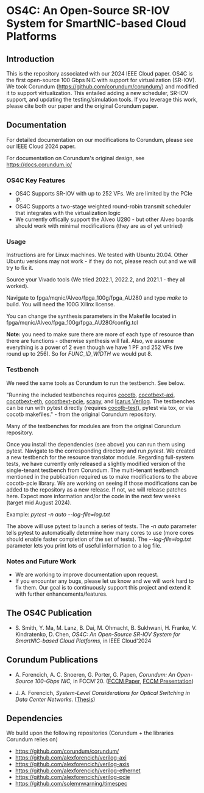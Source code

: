 # OS4C: An Open-Source SR-IOV System for SmartNIC-based Cloud Platforms 

## Introduction

This is the repository associated with our 2024 IEEE Cloud paper. OS4C is the first open-source 100 Gbps NIC with support for virtualization (SR-IOV). We took Corundum (https://github.com/corundum/corundum/) and modified it to support virtualization. This entailed adding a new scheduler, SR-IOV support, and updating the testing/simulation tools. If you leverage this work, please cite both our paper and the original Corundum paper.


## Documentation

For detailed documentation on our modifications to Corundum, please see our IEEE Cloud 2024 paper.

For documentation on Corundum's original design, see https://docs.corundum.io/

### OS4C Key Features

* OS4C Supports SR-IOV with up to 252 VFs. We are limited by the PCIe IP.
* OS4C Supports a two-stage weighted round-robin transmit scheduler that integrates with the virtualization logic
* We currently offically support the Alveo U280 - but other Alveo boards should work with minimal modifications (they are as of yet untried)

### Usage

Instructions are for Linux machines. We tested with Ubuntu 20.04. Other Ubuntu versions may not work - if they do not, please reach out and we will try to fix it.

Source your Vivado tools (We tried 2022.1, 2022.2, and 2021.1 - they all worked).

Navigate to fpga/mqnic/Alveo/fpga_100g/fpga_AU280 and type *make* to build. You will need the 100G Xilinx license.

You can change the synthesis parameters in the Makefile located in fpga/mqnic/Alveo/fpga_100g/fpga_AU28O/config.tcl

**Note:** you need to make sure there are more of each type of resource than there are functions - otherwise synthesis will fail. Also, we assume everything is a power of 2 even though we have 1 PF and 252 VFs (we round up to 256). So for *FUNC_ID_WIDTH* we would put 8.



### Testbench

We need the same tools as Corundum to run the testbench. See below.

"Running the included testbenches requires [cocotb](https://github.com/cocotb/cocotb), [cocotbext-axi](https://github.com/alexforencich/cocotbext-axi), [cocotbext-eth](https://github.com/alexforencich/cocotbext-eth), [cocotbext-pcie](https://github.com/alexforencich/cocotbext-pcie), [scapy](https://scapy.net/), and [Icarus Verilog](http://iverilog.icarus.com/).  The testbenches can be run with pytest directly (requires [cocotb-test](https://github.com/themperek/cocotb-test)), pytest via tox, or via cocotb makefiles." - from the original Corundum repository.

Many of the testbenches for modules are from the original Corundum repository. 

Once you install the dependencies (see above) you can run them using pytest. Navigate to the corresponding directory and run *pytest*. We created a new testbench for the resource translator module. Regarding full-system tests, we have currently only released a slightly modified version of the single-tenant testbench from Corundum. The multi-tenant testbench mentioned in the publication required us to make modifications to the above cocotb-pcie library. We are working on seeing if those modifications can be added to the repository as a new release. If not, we will release patches here. Expect more information and/or the code in the next few weeks (target mid August 2024). 

Example: *pytest -n auto --log-file=log.txt*

The above will use pytest to launch a series of tests. The *-n auto* parameter tells pytest to automatically determine how many cores to use (more cores should enable faster completion of the set of tests). The *--log-file=log.txt* parameter lets you print lots of useful information to a log file. 

### Notes and Future Work
* We are working to improve documentation upon request.
* If you encounter any bugs, please let us know and we will work hard to fix them. Our goal is to continuously support this project and extend it with further enhancements/features.

## The OS4C Publication
- S. Smith, Y. Ma, M. Lanz, B. Dai, M. Ohmacht, B. Sukhwani, H. Franke, V. Kindratenko, D. Chen, *OS4C: An Open-Source SR-IOV System for SmartNIC-based Cloud Platforms,* in IEEE Cloud'2024 

## Corundum Publications

- A. Forencich, A. C. Snoeren, G. Porter, G. Papen, *Corundum: An Open-Source 100-Gbps NIC,* in FCCM'20. ([FCCM Paper](https://www.cse.ucsd.edu/~snoeren/papers/corundum-fccm20.pdf), [FCCM Presentation](https://www.fccm.org/past/2020/forums/topic/corundum-an-open-source-100-gbps-nic/))

- J. A. Forencich, *System-Level Considerations for Optical Switching in Data Center Networks*. ([Thesis](https://escholarship.org/uc/item/3mc9070t))

## Dependencies

We build upon the following repositories (Corundum + the libraries Corundum relies on)

*  https://github.com/corundum/corundum/
*  https://github.com/alexforencich/verilog-axi
*  https://github.com/alexforencich/verilog-axis
*  https://github.com/alexforencich/verilog-ethernet
*  https://github.com/alexforencich/verilog-pcie
*  https://github.com/solemnwarning/timespec

